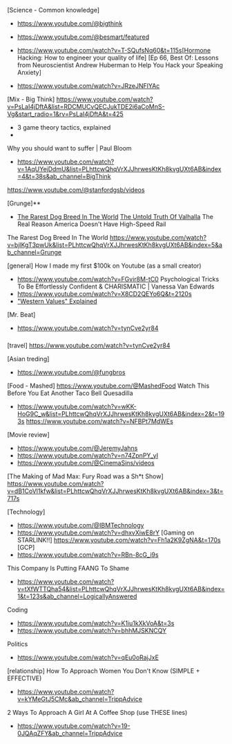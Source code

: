 [Science - Common knowledge]
* https://www.youtube.com/@bigthink

* https://www.youtube.com/@besmart/featured
* https://www.youtube.com/watch?v=T-SQufsNq60&t=115s[Hormone Hacking: How to engineer your quality of life]
[Ep 66, Best Of: Lessons from Neuroscientist Andrew Huberman to Help You Hack your Speaking Anxiety]
* https://www.youtube.com/watch?v=JRzeJNFlYAc

[Mix - Big Think]
https://www.youtube.com/watch?v=PsLaI4jDftA&list=RDCMUCvQECJukTDE2i6aCoMnS-Vg&start_radio=1&rv=PsLaI4jDftA&t=425
- 3 game theory tactics, explained
- 
Why you should want to suffer | Paul Bloom
- https://www.youtube.com/watch?v=1AqUYejDdmU&list=PLhttcwQhqVrXJJhrwesKtKh8kvgUXt6AB&index=4&t=38s&ab_channel=BigThink

https://www.youtube.com/@stanfordgsb/videos

[Grunge]**
- [The Rarest Dog Breed In The World](https://www.youtube.com/watch?v=bjlKgT3pwUk&list=PLhttcwQhqVrXJJhrwesKtKh8kvgUXt6AB&index=1&t=25s)
[The Untold Truth Of Valhalla](https://www.youtube.com/watch?v=m0W9qM-2whs&list=PLbvw8GqH5MeniwI5huldFI7J8-Hc4s_Z-&index=25)
The Real Reason America Doesn't Have High-Speed Rail

The Rarest Dog Breed In The World
https://www.youtube.com/watch?v=bjlKgT3pwUk&list=PLhttcwQhqVrXJJhrwesKtKh8kvgUXt6AB&index=5&ab_channel=Grunge


[general]
How I made my first $100k on Youtube (as a small creator)
* https://www.youtube.com/watch?v=FGvir8M-tC0
Psychological Tricks To Be Effortlessly Confident & CHARISMATIC | Vanessa Van Edwards
* https://www.youtube.com/watch?v=X8CD2QEYo6Q&t=2120s
* ["Western Values" Explained](https://www.youtube.com/watch?v=7DUT4aCkeRA)

[Mr. Beat]
- https://www.youtube.com/watch?v=tynCve2yr84

###

[travel]
https://www.youtube.com/watch?v=tynCve2yr84

[Asian treding]
- https://www.youtube.com/@fungbros

[Food - Mashed]
https://www.youtube.com/@MashedFood
Watch This Before You Eat Another Taco Bell Quesadilla
- https://www.youtube.com/watch?v=wKK-HoG9C_w&list=PLhttcwQhqVrXJJhrwesKtKh8kvgUXt6AB&index=2&t=193s
https://www.youtube.com/watch?v=NFBPt7MdWEs

[Movie review]
- https://www.youtube.com/@JeremyJahns 
- https://www.youtube.com/watch?v=n74ZpnPY_yI
- https://www.youtube.com/@CinemaSins/videos

[The Making of Mad Max: Fury Road was a Sh*t Show]
https://www.youtube.com/watch?v=dB1CoVl1kfw&list=PLhttcwQhqVrXJJhrwesKtKh8kvgUXt6AB&index=3&t=717s

[Technology]
- https://www.youtube.com/@IBMTechnology
- https://www.youtube.com/watch?v=dhxvXiwE8rY [Gaming on STARLINK!!]
    https://www.youtube.com/watch?v=Fh1a2K9ZgNA&t=170s
[GCP]
- https://www.youtube.com/watch?v=RBn-8cG_i9s 

This Company Is Putting FAANG To Shame
- https://www.youtube.com/watch?v=tXfWTTQha54&list=PLhttcwQhqVrXJJhrwesKtKh8kvgUXt6AB&index=1&t=123s&ab_channel=LogicallyAnswered

Coding
- https://www.youtube.com/watch?v=K1iu1kXkVoA&t=3s
- https://www.youtube.com/watch?v=bhhMJSKNCQY


Politics
- https://www.youtube.com/watch?v=qEu0oRajJxE

[relationship]
How To Approach Women You Don't Know (SIMPLE + EFFECTIVE)
- https://www.youtube.com/watch?v=kYMeGtJ5CMc&ab_channel=TrippAdvice

2 Ways To Approach A Girl At A Coffee Shop (use THESE lines)
- https://www.youtube.com/watch?v=19-0JQAqZFY&ab_channel=TrippAdvice